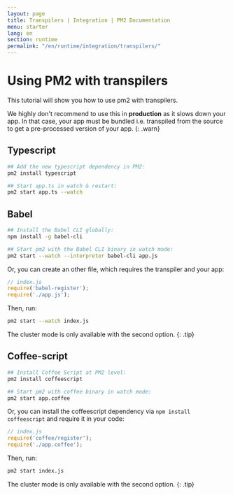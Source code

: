 ```yaml
---
layout: page
title: Transpilers | Integration | PM2 Documentation
menu: starter
lang: en
section: runtime
permalink: "/en/runtime/integration/transpilers/"
---
```


# Using PM2 with transpilers

This tutorial will show you how to use pm2 with transpilers.

 We highly don't recommend to use this in **production** as it slows down your app. In that case, your app must be bundled i.e. transpiled from the source to get a pre-processed version of your app.
{: .warn}

## Typescript

```bash
## Add the new typescript dependency in PM2:
pm2 install typescript

## Start app.ts in watch & restart:
pm2 start app.ts --watch
```

## Babel

```bash
## Install the Babel CLI globally:
npm install -g babel-cli

## Start pm2 with the Babel CLI binary in watch mode:
pm2 start --watch --interpreter babel-cli app.js
```

Or, you can create an other file, which requires the transpiler and your app:
```javascript
// index.js
require('babel-register');
require('./app.js');
```
Then, run:
```bash
pm2 start --watch index.js
```

 The cluster mode is only available with the second option.
{: .tip}

## Coffee-script

```bash
## Install Coffee Script at PM2 level:
pm2 install coffeescript

## Start pm2 with coffee binary in watch mode:
pm2 start app.coffee
```

Or, you can install the coffeescript dependency via `npm install coffeescript` and require it in your code:

```javascript
// index.js
require('coffee/register');
require('./app.coffee');
```

Then, run:
```bash
pm2 start index.js
```

The cluster mode is only available with the second option.
{: .tip}

